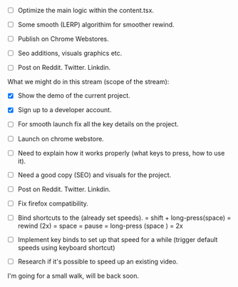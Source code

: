 - [ ] Optimize the main logic within the content.tsx.
- [ ] Some smooth (LERP) algorithim for smoother rewind.
- [ ] Publish on Chrome Webstores.
- [ ] Seo additions, visuals graphics etc.
- [ ] Post on Reddit. Twitter. Linkdin. 



What we might do in this stream (scope of the stream):

- [x] Show the demo of the current project.
- [x] Sign up to a developer account.
- [ ] For smooth launch fix all the key details on the project.
- [ ] Launch on chrome webstore.
- [ ] Need to explain how it works properly (what keys to press, how to use it). 
- [ ] Need a good copy (SEO) and visuals for the project. 
- [ ] Post on Reddit. Twitter. Linkdin.

- [ ] Fix firefox compatibility.
- [ ] Bind shortcuts to the (already set speeds).
= shift + long-press(space) = rewind (2x) 
= space  = pause
= long-press (space ) = 2x 
- [ ] Implement key binds to set up that speed for a while (trigger default speeds using keyboard shortcut)
- [ ] Research if it's possible to speed up an existing video.


I'm going for a small walk, will be back soon.

